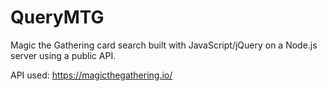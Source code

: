 # QueryMTG
Magic the Gathering card search built with JavaScript/jQuery on a Node.js server using a public API.  
  
API used: https://magicthegathering.io/
